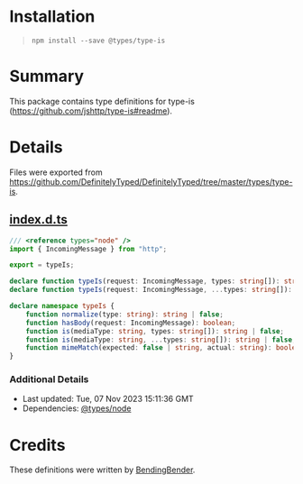 # Installation
> `npm install --save @types/type-is`

# Summary
This package contains type definitions for type-is (https://github.com/jshttp/type-is#readme).

# Details
Files were exported from https://github.com/DefinitelyTyped/DefinitelyTyped/tree/master/types/type-is.
## [index.d.ts](https://github.com/DefinitelyTyped/DefinitelyTyped/tree/master/types/type-is/index.d.ts)
````ts
/// <reference types="node" />
import { IncomingMessage } from "http";

export = typeIs;

declare function typeIs(request: IncomingMessage, types: string[]): string | false | null;
declare function typeIs(request: IncomingMessage, ...types: string[]): string | false | null;

declare namespace typeIs {
    function normalize(type: string): string | false;
    function hasBody(request: IncomingMessage): boolean;
    function is(mediaType: string, types: string[]): string | false;
    function is(mediaType: string, ...types: string[]): string | false;
    function mimeMatch(expected: false | string, actual: string): boolean;
}

````

### Additional Details
 * Last updated: Tue, 07 Nov 2023 15:11:36 GMT
 * Dependencies: [@types/node](https://npmjs.com/package/@types/node)

# Credits
These definitions were written by [BendingBender](https://github.com/BendingBender).
